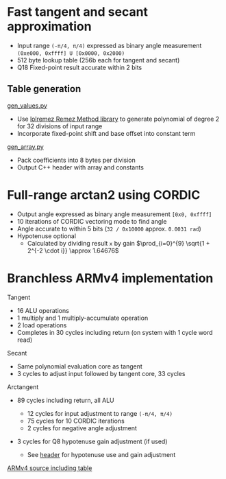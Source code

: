 # Fast tangent and secant approximation

* Input range `(-π/4, π/4)` expressed as binary angle measurement `(0xe000, 0xffff] U [0x0000, 0x2000)`
* 512 byte lookup table (256b each for tangent and secant)
* Q18 Fixed-point result accurate within 2 bits

## Table generation

[gen_values.py](gen_values.py)

* Use [lolremez Remez Method library](https://github.com/samhocevar/lolremez) to generate polynomial of degree 2 for 32 divisions of input range
* Incorporate fixed-point shift and base offset into constant term

[gen_array.py](gen_array.py)

* Pack coefficients into 8 bytes per division
* Output C++ header with array and constants

# Full-range arctan2 using CORDIC

* Output angle expressed as binary angle measurement `[0x0, 0xffff]`
* 10 iterations of CORDIC vectoring mode to find angle
* Angle accurate to within 5 bits (`32 / 0x10000` approx. `0.0031 rad`)
* Hypotenuse optional
	- Calculated by dividing result `x` by gain $\prod_{i=0}^{9} \sqrt{1 + 2^{-2 \cdot i}} \approx 1.64676$

# Branchless ARMv4 implementation

Tangent

* 16 ALU operations
* 1 multiply and 1 multiply-accumulate operation
* 2 load operations
* Completes in 30 cycles including return (on system with 1 cycle word read)

Secant

* Same polynomial evaluation core as tangent
* 3 cycles to adjust input followed by tangent core, 33 cycles

Arctangent

* 89 cycles including return, all ALU
	- 12 cycles for input adjustment to range `(-π/4, π/4)`
	- 75 cycles for 10 CORDIC iterations
	- 2 cycles for negative angle adjustment

* 3 cycles for Q8 hypotenuse gain adjustment (if used)
	- See [header](arm-test/trig_approx.hpp) for hypotenuse use and gain adjustment

[ARMv4 source including table](arm-test/trig_approx.arm.s)
